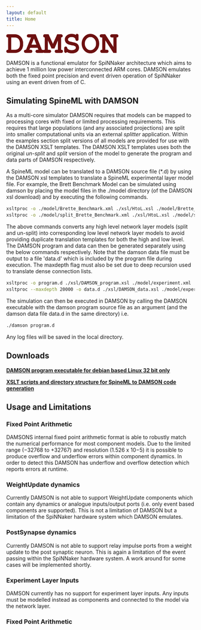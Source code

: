 ```yaml
---
layout: default
title: Home
---
```


![dam]

DAMSON is a functional emulator for SpiNNaker architecture which aims to achieve 1 million low power interconnected ARM cores. DAMSON emulates both the fixed point precision and event driven operation of SpiNNaker using an event driven from of C.

Simulating SpineML with DAMSON
------------------------------

As a multi-core simulator DAMSON requires that models can be mapped to processing cores with fixed or limited processing requirements. This requires that large populations (and any associated projections) are split into smaller computational units via an external *splitter* application. Within the examples section split versions of all models are provided for use with the DAMSON XSLT templates. The DAMSON XSLT templates uses both the original *un-split* and *split* version of the model to generate the program and data parts of DAMSON respectively.

A SpineML model can be translated to a DAMSON source file (\*.d) by using the DAMSON xsl templates to translate a SpineML experimental layer model file. For example, the Brett Benchmark Model can be simulated using damson by placing the model files in the ./model directory (of the DAMSON xsl download) and by executing the following commands.

``` bash
xsltproc -o ./model/Brette_Benchmark.xml ./xsl/HtoL.xsl ./model/Brette_Benchmark.xml
xsltproc -o ./model/split_Brette_Benchmark.xml ./xsl/HtoL.xsl ./model/split_Brette_Benchmark.xml
```

The above commands converts any high level network layer models (split and un-split) into corresponding low level network layer models to avoid providing duplicate translation templates for both the high and low level. The DAMSON program and data can then be generated separately using the below commands respectively. Note that the damson data file must be output to a file 'data.d' which is included by the program file during execution. The maxdepth flag must also be set due to deep recursion used to translate dense connection lists.

``` bash
xsltproc -o program.d ./xsl/DAMSON_program.xsl ./model/experiment.xml
xsltproc --maxdepth 20000 -o data.d ./xsl/DAMSON_data.xsl ./model/experiment.xml
```

The simulation can then be executed in DAMSON by calling the DAMSON executable with the damson program source file as an argument (and the damson data file data.d in the same directory) i.e.

``` bash
./damson program.d
```

Any log files will be saved in the local directory.

Downloads
---------

[**DAMSON program executable for debian based Linux 32 bit only**](/public/files/damson)

[**XSLT scripts and directory structure for SpineML to DAMSON code generation**](/public/files/spineml_2_damson.tar)

Usage and Limitations
---------------------

### Fixed Point Arithmetic

DAMSONS internal fixed point arithmetic format is able to robustly match the numerical performance for most component models. Due to the limited range (−32768 to +32767) and resolution (1.526 x 10−5) it is possible to produce overflow and underflow errors within component dynamics. In order to detect this DAMSON has underflow and overflow detection which reports errors at runtime.

### WeightUpdate dynamics

Currently DAMSON is not able to support WeightUpdate components which contain any dynamics or analogue inputs/output ports (i.e. only event based components are supported). This is not a limitation of DAMSON but a limitation of the SpiNNaker hardware system which DAMSON emulates.

### PostSynapse dynamics

Currently DAMSON is not able to support relay impulse ports from a weight update to the post synaptic neuron. This is again a limitation of the event passing within the SpiNNaker hardware system. A work around for some cases will be implemented shortly.

### Experiment Layer Inputs

DAMSON currently has no support for experiment layer inputs. Any inputs must be modelled instead as components and connected to the model via the network layer.

### Fixed Point Arithmetic

  [dam]: /public/images/Damson.png "fig:damson.png"
  [1]: /public/images/Xml_icon.png "fig:xml_icon.png"
